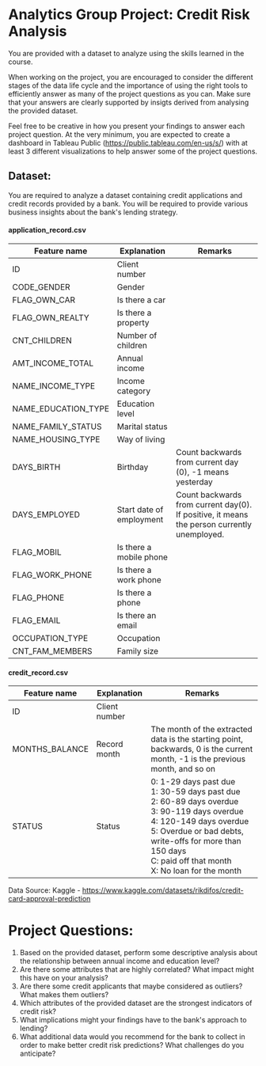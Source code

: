 # Analytics Group Project: Credit Risk Analysis

You are provided with a dataset to analyze using the skills learned in the course.

When working on the project, you are encouraged to consider the different stages of the data life cycle and the importance of using the right tools to efficiently answer as many of the project questions as you can. Make sure that your answers are clearly supported by insigts derived from analysing the provided dataset.

Feel free to be creative in how you present your findings to answer each project question. At the very minimum, you are expected to create a dashboard in Tableau Public (https://public.tableau.com/en-us/s/) with at least 3 different visualizations to help answer some of the project questions.

## Dataset:
You are required to analyze a dataset containing credit applications and credit records provided by a bank. You will be required to provide various business insights about the bank's lending strategy.

#### application_record.csv

| Feature name        | Explanation                                     | Remarks                                                                        |
|---------------------|-------------------------------------------------|--------------------------------------------------------------------------------|
| ID                  | Client number                                   |                                                                                |
| CODE_GENDER         | Gender                                          |                                                                                |
| FLAG_OWN_CAR        | Is there a car                                  |                                                                                |
| FLAG_OWN_REALTY     | Is there a property                             |                                                                                |
| CNT_CHILDREN        | Number of children                              |                                                                                |
| AMT_INCOME_TOTAL    | Annual income                                   |                                                                                |
| NAME_INCOME_TYPE    | Income category                                 |                                                                                |
| NAME_EDUCATION_TYPE | Education level                                 |                                                                                |
| NAME_FAMILY_STATUS  | Marital status                                  |                                                                                |
| NAME_HOUSING_TYPE   | Way of living                                   |                                                                                |
| DAYS_BIRTH          | Birthday                                        | Count backwards from current day (0), -1 means yesterday                       |
| DAYS_EMPLOYED       | Start date of employment                        | Count backwards from current day(0). If positive, it means the person currently unemployed. |
| FLAG_MOBIL          | Is there a mobile phone                         |                                                                                |
| FLAG_WORK_PHONE     | Is there a work phone                            |                                                                                |
| FLAG_PHONE          | Is there a phone                                 |                                                                                |
| FLAG_EMAIL          | Is there an email                                |                                                                                |
| OCCUPATION_TYPE     | Occupation                                      |                                                                                |
| CNT_FAM_MEMBERS     | Family size                                     |                                                                                |

#### credit_record.csv

| Feature name    | Explanation            | Remarks                                                                                |
|-----------------|------------------------|----------------------------------------------------------------------------------------|
| ID              | Client number          |                                                                                        |
| MONTHS_BALANCE  | Record month           | The month of the extracted data is the starting point, backwards, 0 is the current month, -1 is the previous month, and so on |
| STATUS          | Status                 | 0: 1-29 days past due<br>1: 30-59 days past due<br>2: 60-89 days overdue<br>3: 90-119 days overdue<br>4: 120-149 days overdue<br>5: Overdue or bad debts, write-offs for more than 150 days<br>C: paid off that month<br>X: No loan for the month |


Data Source: Kaggle - https://www.kaggle.com/datasets/rikdifos/credit-card-approval-prediction



# Project Questions:
1. Based on the provided dataset, perform some descriptive analysis about the relationship between annual income and education level?
2. Are there some attributes that are highly correlated? What impact might this have on your analysis?
3. Are there some credit applicants that maybe considered as outliers? What makes them outliers?
4. Which attributes of the provided dataset are the strongest indicators of credit risk?
5. What implications might your findings have to the bank's approach to lending?
6. What additional data would you recommend for the bank to collect in order to make better credit risk predictions? What challenges do you anticipate?
